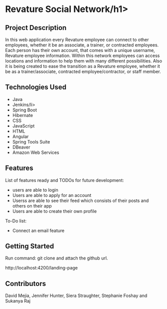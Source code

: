 <h1>Revature Social Network/h1>

<h2>Project Description</h2>
<p>In this web application every Revature employee can connect to other employees, whether it be an associate, a trainer, or contracted employees. Each person has their own account, that comes with a unique username, Revature employee information. Within this network employees can access locations and information to help them with many different possibilities. Also it is being created to ease the transition as a Revature employee, whether it be as a trainer/associate, contracted employee/contractor, or staff member.</p>

<h2>Technologies Used</h2>
<ul>
  <li>Java</li>
  <li>Jenkins/li>
  <li>Spring Boot</li>
  <li>Hibernate</li>
  <li>CSS</li>
  <li>JavaScript</li>
  <li>HTML</li>
  <li>Angular</li>
  <li>Spring Tools Suite</li>
  <li>DBeaver</li>
  <li>Amazon Web Services</li>
</ul>

<h2>Features</h2>
<p>List of features ready and TODOs for future development:</p>
<ul>
  <li>users are able to login</li>
  <li>Users are able to apply for an account</li>
  <li>Userss are able to see their feed which consists of their posts and others on their app</li>
  <li>Users are able to create their own profile</li>
</ul>

<p>To-Do list:</p>
<ul>
  <li>Connect an email feature</li>
</ul>

<h2>Getting Started</h2>
<p>Run command: git clone and attach the github url.
  
http://localhost:4200/landing-page

</p>

<h2>Contributors</h2>
<p>David Mejia, Jennifer Hunter, Siera Straughter, Stephanie Foshay and Sukanya Raj</p>

